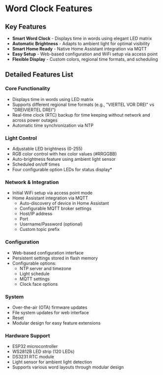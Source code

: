 # Word Clock Features

## Key Features
- **Smart Word Clock** - Displays time in words using elegant LED matrix
- **Automatic Brightness** - Adapts to ambient light for optimal visibility
- **Smart Home Ready** - Native Home Assistant integration via MQTT
- **Easy Setup** - Web-based configuration and WiFi setup via access point
- **Flexible Display** - Custom colors, regional time formats, and scheduling

## Detailed Features List

### Core Functionality
- Displays time in words using LED matrix
- Supports different regional time formats (e.g., "VIERTEL VOR DREI" vs "DREIVIERTEL DREI")
- Real-time clock (RTC) backup for time keeping without network and across power outages
- Automatic time synchronization via NTP

### Light Control
- Adjustable LED brightness (0-255)
- RGB color control with hex color values (#RRGGBB)
- Auto-brightness feature using ambient light sensor
- Scheduled on/off times
- Four configurable option LEDs for status display*

### Network & Integration
- Initial WiFi setup via access point mode
- Home Assistant integration via MQTT
    - Auto-discovery of device in Home Assistant
    - Configurable MQTT broker settings
    - Host/IP address
    - Port
    - Username/Password (optional)
    - Custom topic prefix

### Configuration
- Web-based configuration interface
- Persistent settings stored in flash memory
- Configurable options:
  - NTP server and timezone
  - Light schedule
  - MQTT settings
  - Clock face options

### System
- Over-the-air (OTA) firmware updates
- File system updates for web interface
- Reset
- Modular design for easy feature extensions

### Hardware Support
- ESP32 microcontroller
- WS2812B LED strip (120 LEDs)
- DS3231 RTC module
- Light sensor for ambient light detection
- Supports various word layouts through modular design